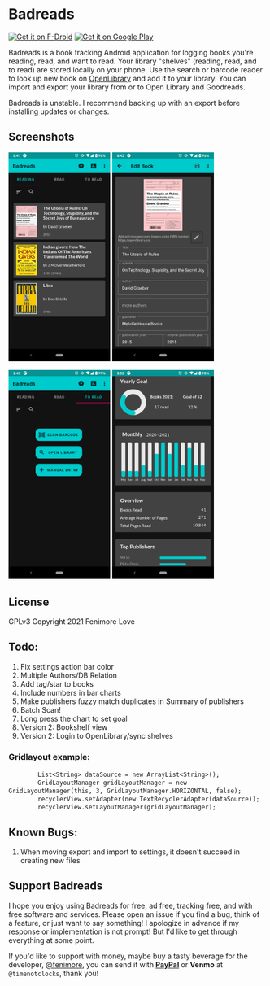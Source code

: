 # Badreads

[<img src="https://fdroid.gitlab.io/artwork/badge/get-it-on.png"
    alt="Get it on F-Droid"
    height="80">](https://f-droid.org/packages/com.timenotclocks.bookcase)
[<img src="https://play.google.com/intl/en_us/badges/static/images/badges/en_badge_web_generic.png"
      alt="Get it on Google Play"
      height="80">](https://play.google.com/store/apps/details?id=com.timenotclocks.bookcase)


Badreads is a book tracking Android application for logging books
you're reading, read, and want to read. Your library "shelves" (reading, read, and to read)
are stored locally on your phone. Use the search or barcode reader to look up
new book on [OpenLibrary](https://openlibrary.org) and add it to your library. You can
import and export your library from or to Open Library and Goodreads.

Badreads is unstable. I recommend backing up with an export before installing updates or changes.

## Screenshots

<img src="./fastlane/metadata/android/en-US/images/phoneScreenshots/1.png" alt="screenshot 1" width="200"> <img src="./fastlane/metadata/android/en-US/images/phoneScreenshots/2.png" width="200">

<img src="./fastlane/metadata/android/en-US/images/phoneScreenshots/3.png" alt="screenshot 3" width="200"> <img src="./fastlane/metadata/android/en-US/images/phoneScreenshots/4.png" width="200">

## License

GPLv3
Copyright 2021 Fenimore Love

## Todo:
1. Fix settings action bar color
2. Multiple Authors/DB Relation
3. Add tag/star to books
5. Include numbers in bar charts
6. Make publishers fuzzy match duplicates in Summary of publishers
10. Batch Scan!
11. Long press the chart to set goal
8. Version 2: Bookshelf view
9. Version 2: Login to OpenLibrary/sync shelves

### Gridlayout example:

```aidl
        List<String> dataSource = new ArrayList<String>();
        GridLayoutManager gridLayoutManager = new GridLayoutManager(this, 3, GridLayoutManager.HORIZONTAL, false);
        recyclerView.setAdapter(new TextRecyclerAdapter(dataSource));
        recyclerView.setLayoutManager(gridLayoutManager);
```

## Known Bugs:

1. When moving export and import to settings, it doesn't succeed in creating new files

## Support Badreads

I hope you enjoy using Badreads for free, ad free, tracking free, and with free software and services.
Please open an issue if you find a bug, think of a feature, or just want to say something!
I apologize in advance if my response or implementation is not prompt! But I'd like to get through everything at some point.

If you'd like to support with money, maybe buy a tasty beverage for the developer, [@fenimore](https://github.com/fenimore),
you can send it with **[PayPal](https://www.paypal.com/paypalme/timenotclocks)** or **Venmo** at `@timenotclocks`, thank you!
